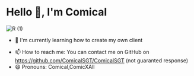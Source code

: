 # Hello 👋, I'm Comical
![R (1)](https://github.com/ComicalSGT/ComicalSGT/assets/151361634/48e8396b-dc94-4c7c-b780-c7cb3884b70b)
<!--- 👀 I'm interested in ...-->
- 🌱 I'm currently learning how to create my own client
<!--- 💞️ I'm looking to collaborate on ...-->
- 📫 How to reach me: You can contact me on GitHub on https://github.com/ComicalSGT/ComicalSGT (not guaranted response)
- 😄 Pronouns: Comical,ComicXAll
<!--- ⚡ Fun fact: ...-->

<!--
ComicalSGT/ComicalSGT is a ✨ special ✨ repository because its `README.md` (this file) appears on your GitHub profile.
You can click the Preview link to take a look at your changes.
-->
